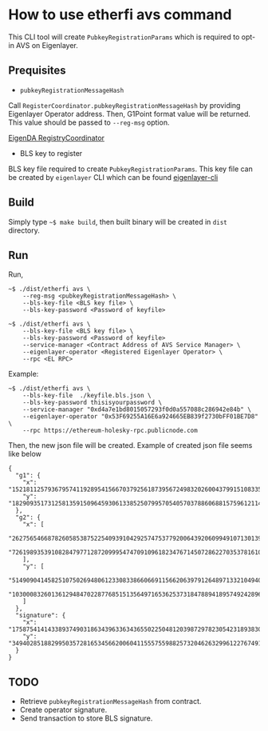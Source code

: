 # How to use etherfi avs command

This CLI tool will create `PubkeyRegistrationParams` which is required to opt-in AVS on Eigenlayer.

## Prequisites

- `pubkeyRegistrationMessageHash`

Call `RegisterCoordinator.pubkeyRegistrationMessageHash` by providing Eigenlayer Operator address.
Then, G1Point format value will be returned. This value should be passed to `--reg-msg` option.

[EigenDA RegistryCoordinator](https://holesky.etherscan.io/address/0x53012C69A189cfA2D9d29eb6F19B32e0A2EA3490#readProxyContract)

- BLS key to register

BLS key file required to create `PubkeyRegistrationParams`.
This key file can be created by `eigenlayer` CLI which can be found [eigenlayer-cli](https://github.com/Layr-Labs/eigenlayer-cli)

## Build

Simply type `~$ make build`, then built binary will be created in `dist` directory.

## Run

Run,
```
~$ ./dist/etherfi avs \
    --reg-msg <pubkeyRegistrationMessageHash> \
    --bls-key-file <BLS key file> \
    --bls-key-password <Password of keyfile>

~$ ./dist/etherfi avs \
    --bls-key-file <BLS key file> \
    --bls-key-password <Password of keyfile>
    --service-manager <Contract Address of AVS Service Manager> \
    --eigenlayer-operator <Registered Eigenlayer Operator> \
    --rpc <EL RPC>

```

Example:
```
~$ ./dist/etherfi avs \
    --bls-key-file  ./keyfile.bls.json \
    --bls-key-password thisisyourpassword \
    --service-manager "0xd4a7e1bd8015057293f0d0a557088c286942e84b" \
    --eigenlayer-operator "0x53F69255A16E6a924665EB839f2730bFF01BE7D8" \
    --rpc https://ethereum-holesky-rpc.publicnode.com

```

Then, the new json file will be created.
Example of created json file seems like below

```
{
  "g1": {
    "x": "15218112579367957411928954156670379256187395672498320260043799151083351607878",
    "y": "1829093517312581359150964593061338525079957054057037886068815759612114045222"
  },
  "g2": {
    "x": [
      "2627565466878260585387522540939104292574753779200643920609949107130139616193",
      "7261989353910828479771287209995474709109618234767145072862270353781610454899"
    ],
    "y": [
      "5149090414582510750269480612330833866066911566206397912648971332104940904083",
      "10300083260136129484702287768515135649716536253731847889418957492428969904730"
    ]
  },
  "signature": {
    "x": "17587541414338937490318634396336343655022504812039872978230542318938302397665",
    "y": "3494028518829950357281653456620060411555755988257320462632996122767491526394"
  }
}
```

## TODO

- Retrieve `pubkeyRegistrationMessageHash` from contract.
- Create operator signature.
- Send transaction to store BLS signature.

